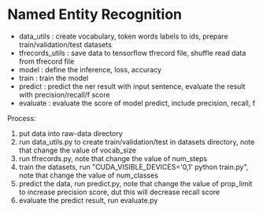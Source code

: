 # Named Entity Recognition

* data_utils : create vocabulary, token words labels to ids, prepare train/validation/test datasets
* tfrecords_utils : save data to tensorflow tfrecord file, shuffle read data from tfrecord file
* model : define the inference, loss, accuracy
* train : train the model
* predict : predict the ner result with input sentence, evaluate the result with precision/recall/f score
* evaluate : evaluate the score of model predict, include precision, recall, f

Process:
1. put data into raw-data directory
2. run data_utils.py to create train/validation/test in datasets directory, note that change the value of vocab_size
3. run tfrecords.py, note that change the value of num_steps
4. train the datasets, run "CUDA_VISIBLE_DEVICES='0,1' python train.py", note that change the value of num_classes
5. predict the data, run predict.py, note that change the value of prop_limit to increase precision score, dut this will decrease recall score
6. evaluate the predict result, run evaluate.py
